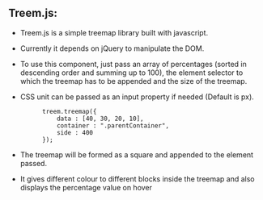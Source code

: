 Treem.js:
---------

- Treem.js is a simple treemap library built with javascript. 

- Currently it depends on jQuery to manipulate the DOM. 

- To use this component, just pass an array of percentages (sorted in descending order and summing up to 100), the element selector to which the treemap has to be appended and the size of the treemap.

- CSS unit can be passed as an input property if needed (Default is px).

			treem.treemap({
				data : [40, 30, 20, 10],
				container : ".parentContainer",
				side : 400
			}); 

- The treemap will be formed as a square and appended to the element passed.

- It gives different colour to different blocks inside the treemap and also displays the percentage value on hover 
